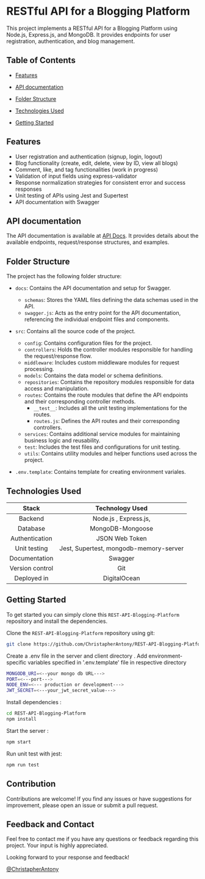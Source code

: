 # RESTful API for a Blogging Platform
This project implements a RESTful API for a Blogging Platform using Node.js, Express.js, and MongoDB. It provides endpoints for user registration, authentication, and blog management.


## Table of Contents
* [Features](#features)
* [API documentation](#api-documentation)
* [Folder Structure](#folder-structure)
* [Technologies Used](#technologies-used)

* [Getting Started](#getting-started)



## Features

- User registration and authentication (signup, login, logout)
- Blog functionality (create, edit, delete, view by ID, view all blogs)
- Comment, like, and tag functionalities (work in progress)
- Validation of input fields using express-validator
- Response normalization strategies for consistent error and success responses
- Unit testing of APIs using Jest and Supertest
- API documentation with Swagger

## API documentation
The API documentation is available at [API Docs]([https://testserver2.tk/api-docs](https://rest-api-blogging-platform-production.up.railway.app/api-docs/)). It provides details about the available endpoints, request/response structures, and examples.

## Folder Structure

The project has the following folder structure:

- `docs`: Contains the API documentation and setup for Swagger.
  - `schemas`: Stores the YAML files defining the data schemas used in the API.
  - `swagger.js`: Acts as the entry point for the API documentation, referencing the individual endpoint files and components.

- `src`: Contains all the source code of the project.
  - `config`: Contains configuration files for the project.
  - `controllers`: Holds the controller modules responsible for handling the request/response flow.
  - `middleware`: Includes custom middleware modules for request processing.
  - `models`: Contains the data model or schema definitions.
  - `repositories`: Contains the repository modules responsible for data access and manipulation.
  - `routes`: Contains the route modules that define the API endpoints and their corresponding controller methods.
    - `__test__`: Includes all the unit testing implementations for the routes.
    - `routes.js`: Defines the API routes and their corresponding controllers.
  - `services`: Contains additional service modules for maintaining business logic and reusability.
  - `test`: Includes the test files and configurations for unit testing.
  - `utils`: Contains utility modules and helper functions used across the project.
     
- `.env.template`: Contains template for creating environment variales.




## Technologies Used

|   Stack                                | Technology Used                    |
|     :---:                              |     :---:                          |  
| Backend                                | Node.js , Express.js,               |  
| Database                               | MongoDB-Mongoose                  |
| Authentication                         |JSON Web Token    |     
| Unit testing                        |  Jest, Supertest, mongodb-memory-server         |
| Documentation                         |  Swagger                               |
| Version control                        |  Git                               |
| Deployed in                      |  DigitalOcean                              |



## Getting Started
To get started  you can simply clone this `REST-API-Blogging-Platform` repository and install the dependencies.

Clone the `REST-API-Blogging-Platform` repository using git:

```bash
git clone https://github.com/ChristapherAntony/REST-API-Blogging-Platform.git
```

Create a .env file in the server and client directory . Add environment-specific variables  specified in '.env.template' file in respective directory
```bash
MONGODB_URI=<--your mongo db URL--->
PORT=<---port--->
NODE_ENV=<--- production or development--->      
JWT_SECRET=<---your_jwt_secret_value--->

```

Install dependencies :
```bash
cd REST-API-Blogging-Platform
npm install
```
Start the server :
```bash
npm start
```
Run unit test with jest:
```bash
npm run test
```


## Contribution

Contributions are welcome! If you find any issues or have suggestions for improvement, please open an issue or submit a pull request.

## Feedback and Contact

Feel free to contact me if you have any questions or feedback regarding this project. Your input is highly appreciated.

Looking forward to your response and feedback!

[@ChristapherAntony](https://www.linkedin.com/in/christapherantony-5568a3156/)
